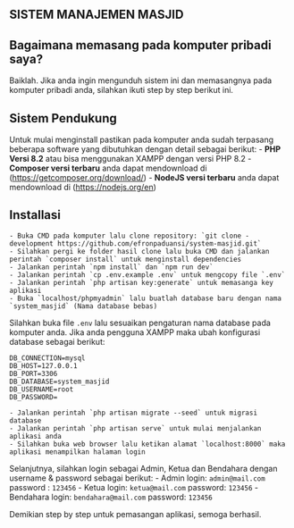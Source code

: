 ## SISTEM MANAJEMEN MASJID

## Bagaimana memasang pada komputer pribadi saya?

Baiklah. Jika anda ingin mengunduh sistem ini dan memasangnya pada komputer pribadi anda, silahkan ikuti step by step berikut ini.

## Sistem Pendukung

Untuk mulai menginstall pastikan pada komputer anda sudah terpasang beberapa software yang dibutuhkan dengan detail sebagai berikut:
    - **PHP Versi 8.2** atau bisa menggunakan XAMPP dengan versi PHP 8.2
    - **Composer versi terbaru** anda dapat mendownload di (https://getcomposer.org/download/)
    - **NodeJS versi terbaru** anda dapat mendownload di (https://nodejs.org/en)

## Installasi

    - Buka CMD pada komputer lalu clone repository: `git clone - development https://github.com/efronpaduansi/system-masjid.git` 
    - Silahkan pergi ke folder hasil clone lalu buka CMD dan jalankan perintah `composer install` untuk menginstall dependencies
    - Jalankan perintah `npm install` dan `npm run dev`
    - Jalankan perintah `cp .env.example .env` untuk mengcopy file `.env`
    - Jalankan perintah `php artisan key:generate` untuk memasanga key aplikasi
    - Buka `localhost/phpmyadmin` lalu buatlah database baru dengan nama `system_masjid` (Nama database bebas)
Silahkan buka file `.env` lalu sesuaikan pengaturan nama database pada komputer anda. Jika anda pengguna XAMPP maka ubah konfigurasi database sebagai berikut:

    DB_CONNECTION=mysql
    DB_HOST=127.0.0.1
    DB_PORT=3306
    DB_DATABASE=system_masjid
    DB_USERNAME=root
    DB_PASSWORD=

    - Jalankan perintah `php artisan migrate --seed` untuk migrasi database
    - Jalankan perintah `php artisan serve` untuk mulai menjalankan aplikasi anda
    - Silahkan buka web browser lalu ketikan alamat `localhost:8000` maka aplikasi menampilkan halaman login

Selanjutnya, silahkan login sebagai Admin, Ketua dan Bendahara dengan username & password sebagai berikut:
    - Admin login: `admin@mail.com` password : `123456`
    - Ketua login: `ketua@mail.com` password: `123456`
    - Bendahara login: `bendahara@mail.com` password: `123456`

Demikian step by step untuk pemasangan aplikasi, semoga berhasil.
